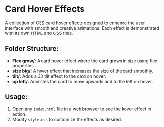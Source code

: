# Card Hover Effects


A collection of CSS card hover effects designed to enhance the user interface with smooth and creative animations. Each effect is demonstrated with its own HTML and CSS files.

## **Folder Structure:**

- **Flex grow/**: A card hover effect where the card grows in size using flex properties.
- **size big/**: A hover effect that increases the size of the card smoothly.
- **tilt/**: Adds a 3D tilt effect to the card on hover.
- **up left/**: Animates the card to move upwards and to the left on hover.

## **Usage:**

1. Open any `index.html` file in a web browser to see the hover effect in action.
2. Modify `style.css` to customize the effects as desired.
